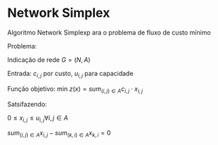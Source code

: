 # Network Simplex

Algoritmo Network Simplexp ara o problema de fluxo de custo mínimo

Problema:

Indicação de rede $G = (N, A)$

Entrada: $c_{i, j}$ por custo, $u_{i, j}$ para capacidade

Função objetivo: min $z(x) = sum_{(i, j) \in A} c_{i,j} \cdot x_{i,j}$

Satsifazendo:

$0 \leq x_{i, j} \leq u_{i, j} \forall {i, j} \in A$

$sum_{(i, j) \in A} x_{i, j} - sum_{(k, i) \in A} x_{k, i} = 0$

